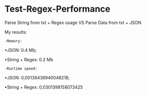 # Test-Regex-Performance

Parse String from txt + Regex usage VS Parse Data from txt + JSON

My results:

    -Memory:
  •JSON: 0.4 Mb;

  •String + Regex: 0.2 Mb

    -Runtime speed:
  •JSON: 0,00138438940048218;

  •String + Regex: 0,0301398158073425
